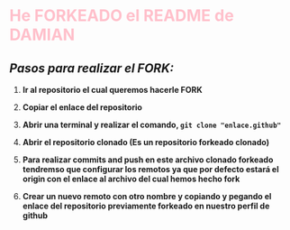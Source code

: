 # <span style="color:pink">He FORKEADO el README de DAMIAN </span>

## *Pasos para realizar el FORK:*

1. **Ir al repositorio el cual queremos hacerle FORK**

2. **Copiar el enlace del repositorio**

3. **Abrir una terminal y realizar el comando, `git clone "enlace.github"`**

4. **Abrir el repositorio clonado (Es un repositorio forkeado clonado)**

5. **Para realizar commits and push en este archivo clonado forkeado tendremso que configurar los remotos ya que por defecto estará el origin con el enlace al archivo del cual hemos hecho fork**

6. **Crear un nuevo remoto con otro nombre y copiando y pegando el enlace del repositorio previamente forkeado en nuestro perfil de github**

